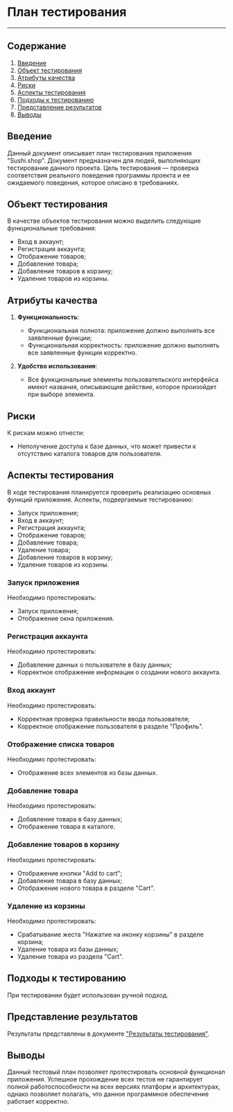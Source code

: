 # План тестирования

---

## Содержание
1. [Введение](#introduction)  
2. [Объект тестирования](#items)  
3. [Атрибуты качества](#quality)  
4. [Риски](#risk)  
5. [Аспекты тестирования](#features)  
6. [Подходы к тестированию](#approach)  
7. [Представление результатов](#pass)  
8. [Выводы](#conclusion)

<a name="introduction"/>

## Введение

Данный документ описывает план тестирования приложения "Sushi.shop". Документ предназначен для людей, выполняющих тестирование данного проекта. Цель тестирования — проверка соответствия реального поведения программы проекта и ее ожидаемого поведения, которое описано в требованиях.

<a name="items"/>

## Объект тестирования

В качестве объектов тестирования можно выделить следующие функциональные требования:

- Вход в аккаунт;
- Регистрация аккаунта;
- Отображение товаров;
- Добавление товара;
- Добавление товаров в корзину;
- Удаление товаров из корзины.


<a name="quality"/>

## Атрибуты качества

1. **Функциональность**:
    - Функциональная полнота: приложение должно выполнять все заявленные функции;
    - Функциональная корректность: приложение должно выполнять все заявленные функции корректно.
   
2. **Удобство использования**:
    - Все функциональные элементы пользовательского интерфейса имеют названия, описывающие действие, которое произойдет при выборе элемента.

<a name="risk"/>

## Риски

К рискам можно отнести:
- Неполучение доступа к базе данных, что может привести к отсутствию каталога товаров для пользователя.

<a name="features"/>

## Аспекты тестирования

В ходе тестирования планируется проверить реализацию основных функций приложения. Аспекты, подвергаемые тестированию: 
- Запуск приложения;  
- Вход в аккаунт;
- Регистрация аккаунта;
- Отображение товаров;
- Добавление товара;
- Удаление товара;
- Добавление товаров в корзину;
- Удаление товаров из корзины.


### Запуск приложения
Необходимо протестировать:
- Запуск приложения;
- Отображение окна приложения.

### Регистрация аккаунта
Необходимо протестировать:
- Добавление данных о пользователе в базу данных;
- Корректное отображение информации о создании нового аккаунта.

### Вход аккаунт
Необходимо протестировать:
- Корректная проверка правильности ввода пользователя;
- Корректное отображение пользователя в разделе "Профиль".

### Отображение списка товаров
Необходимо протестировать:
- Отображение всех элементов из базы данных.

### Добавление товара
Необходимо протестировать:
- Добавление товара в базу данных;
- Отображение товара в каталоге.


### Добавление товаров в корзину
Необходимо протестировать:
- Отображение кнопки "Add to cart";
- Добавление товара в базу данных;
- Отображение нового товара в разделе "Cart".

### Удаление из корзины
Необходимо протестировать:
- Срабатывание жеста "Нажатие на иконку корзины" в разделе корзина;
- Удаление товара из базы данных;
- Удаление товара из раздела "Cart".


<a name="approach"/>

## Подходы к тестированию

При тестировании будет использован ручной подход.

<a name="pass"/>

## Представление результатов

Результаты представлены в документе ["Результаты тестирования"]([https://github.com/RomanNikitenko03/shushi_shop/docs/Tests/testResult.md]).

<a name="conclusion"/>

## Выводы

Данный тестовый план позволяет протестировать основной функционал приложения. Успешное прохождение всех тестов не гарантирует полной работоспособности на всех версиях платформ и архитектурах, однако позволяет полагать, что данное программное обеспечение работает корректно.
